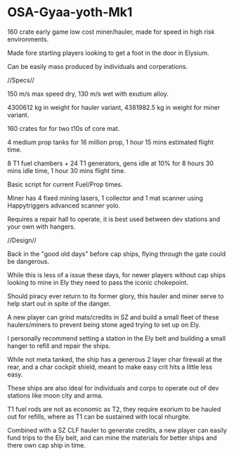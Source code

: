 # OSA-Gyaa-yoth-Mk1
160 crate early game low cost miner/hauler, made for speed in high risk environments.

Made fore starting players looking to get a foot in the door in Elysium.

Can be easily mass produced by individuals and corperations.

//Specs//

150 m/s max speed dry, 130 m/s wet with exutium alloy.

4300612 kg in weight for hauler variant, 4381982.5 kg in weight for miner variant.

160 crates for for two t10s of core mat.

4 medium prop tanks for 16 million prop, 1 hour 15 mins estimated flight time.

8 T1 fuel chambers + 24 T1 generators, gens idle at 10% for 8 hours 30 mins idle time, 1 hour 30 mins flight time.

Basic script for current Fuel/Prop times.

Miner has 4 fixed mining lasers, 1 collector and 1 mat scanner using Happytriggers advanced scanner yolo.

Requires a repair hall to operate, it is best used between dev stations and your own with hangers.

//Design//

Back in the "good old days" before cap ships, flying through the gate could be dangerous.

While this is less of a issue these days, for newer players without cap ships looking to mine in Ely they need to pass the iconic chokepoint.

Should piracy ever return to its former glory, this hauler and miner serve to help start out in spite of the danger.

A new player can grind mats/credits in SZ and build a small fleet of these haulers/miners to prevent being stone aged trying to set up on Ely.

I personally recommend setting a station in the Ely belt and building a small hanger to refill and repair the ships.

While not meta tanked, the ship has a generous 2 layer char firewall at the rear, and a char cockpit shield, meant to make easy crit hits a little less easy.

These ships are also ideal for individuals and corps to operate out of dev stations like moon city and arma.

T1 fuel rods are not as economic as T2, they require exorium to be hauled out for refills, where as T1 can be sustained with local nhurgite.

Combined with a SZ CLF hauler to generate credits, a new player can easily fund trips to the Ely belt, and can mine the materials for better ships and there own cap ship in time.

